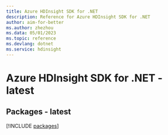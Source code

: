 ```yaml
---
title: Azure HDInsight SDK for .NET
description: Reference for Azure HDInsight SDK for .NET
author: aim-for-better
ms.author: zhezhou
ms.data: 05/01/2023
ms.topic: reference
ms.devlang: dotnet
ms.service: hdinsight
---
```

# Azure HDInsight SDK for .NET - latest
## Packages - latest
[!INCLUDE [packages](hdinsight-index.md)]